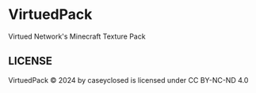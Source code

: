 # VirtuedPack
Virtued Network's Minecraft Texture Pack

## LICENSE
 VirtuedPack © 2024 by caseyclosed is licensed under CC BY-NC-ND 4.0
